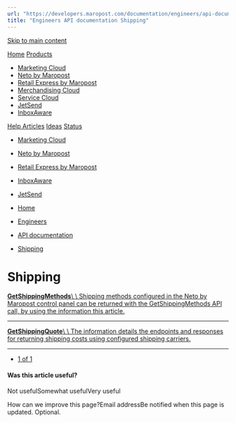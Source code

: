 ```yaml
---
url: "https://developers.maropost.com/documentation/engineers/api-documentation/shipping?pgnum=1"
title: "Engineers API documentation Shipping"
---
```


[Skip to main content](https://developers.maropost.com/documentation/engineers/api-documentation/shipping?pgnum=1#main-content)

[Home](https://developers.maropost.com/) [Products](https://developers.maropost.com/documentation/engineers/api-documentation/shipping?pgnum=1)

- [Marketing Cloud](https://galaxy.maropost.com/categories/marketing-cloud)
- [Neto by Maropost](https://galaxy.maropost.com/categories/neto-by-maropost)
- [Retail Express by Maropost](https://galaxy.maropost.com/categories/retail-express)
- [Merchandising Cloud](https://galaxy.maropost.com/categories/merchandising-cloud)
- [Service Cloud](https://galaxy.maropost.com/categories/service-cloud)
- [JetSend](https://galaxy.maropost.com/categories/jetsend)
- [InboxAware](https://galaxy.maropost.com/categories/inboxaware)

[Help Articles](https://galaxy.maropost.com/kb/neto-by-maropost) [Ideas](https://galaxy.maropost.com/categories/neto-by-maropost-ideas) [Status](https://developers.maropost.com/documentation/engineers/api-documentation/shipping?pgnum=1)
- [Marketing Cloud](https://status.maropost.com/)
- [Neto by Maropost](https://status.netohq.com/)
- [Retail Express by Maropost](https://status-retailcloud.maropost.com/)
- [InboxAware](https://status.inboxaware.com/)
- [JetSend](https://status.jetsend.com/)

- [Home](https://developers.maropost.com/)
- [Engineers](https://developers.maropost.com/documentation/engineers)
- [API documentation](https://developers.maropost.com/documentation/engineers/api-documentation)
- [Shipping](https://developers.maropost.com/documentation/engineers/api-documentation/shipping)

# Shipping

[**GetShippingMethods**\\
\\
Shipping methods configured in the Neto by Maropost control panel can be returned with the GetShippingMethods API call, by using the information this article.](https://developers.maropost.com/documentation/engineers/api-documentation/shipping/getshippingmethods)

* * *

[**GetShippingQuote**\\
\\
The information details the endpoints and responses for returning shipping costs using configured shipping carriers.](https://developers.maropost.com/documentation/engineers/api-documentation/shipping/getshippingquote)

* * *

- [1 of 1](https://developers.maropost.com/documentation/engineers/api-documentation/shipping?pgnum=1)

#### Was this article useful?

Not usefulSomewhat usefulVery useful

How can we improve this page?Email addressBe notified when this page is updated. Optional.